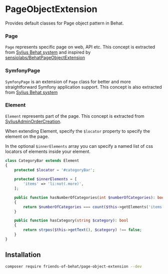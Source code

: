 # PageObjectExtension

Provides default classes for Page object pattern in Behat.

### Page

`Page` represents specific page on web, API etc.
This concept is extracted from [Sylius Behat system](https://github.com/Sylius/Sylius/tree/master/src/Sylius/Behat/Page) and
inspired by [sensiolabs/BehatPageObjectExtension](https://github.com/sensiolabs/BehatPageObjectExtension/tree/master/src/PageObject)

### SymfonyPage

`SymfonyPage` is an extension of `Page` class for better and more straightforward Symfony application support.
This concept is also extracted from [Sylius Behat system](https://github.com/Sylius/Sylius/tree/master/src/Sylius/Behat/Page)

### Element

`Element` represents part of the page. This concept is extracted from [SyliusAdminOrderCreation](https://github.com/Sylius/AdminOrderCreationPlugin/blob/master/tests/Behat/Element/Element.php).

When extending Element, specify the `$locator` property to specify the element on the page. 

In the optional `$innerElements` array you can specify a named list of css locators of elements inside your element.

```php
class CategoryBar extends Element
{
    protected $locator = '#categoryBar';
    
    protected $innerElements = [
        'items' => 'li:not(.more)',
    ];

    public function hasNumberOfCategories(int $numberOfCategories): bool
    {
        return $numberOfCategories === count($this->getElements('items'));
    }

    public function hasCategory(string $category): bool
    {
        return strpos($this->getText(), $category) !== false;
    }
}
```

## Installation

```bash
composer require friends-of-behat/page-object-extension --dev
```
